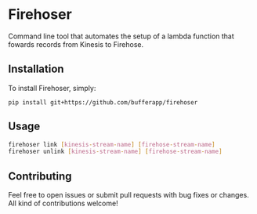 # Firehoser

Command line tool that automates the setup of a lambda function that fowards records from Kinesis to Firehose.

## Installation

To install Firehoser, simply:

```
pip install git+https://github.com/bufferapp/firehoser
```

## Usage

```bash
firehoser link [kinesis-stream-name] [firehose-stream-name]
firehoser unlink [kinesis-stream-name] [firehose-stream-name]
```

## Contributing

Feel free to open issues or submit pull requests with bug fixes or changes. All kind of contributions welcome!
